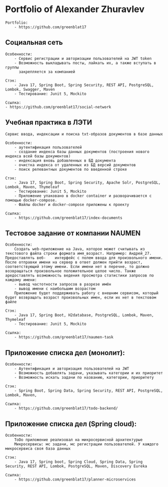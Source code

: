 # Portfolio of Alexander Zhuravlev

    Portfolio: 
        - https://github.com/greenblat17

## Социальная сеть
    Особенности:
        - Сервис регистрации и авторизации пользователей на JWT token
        - Возможность выкладывать посты, лайкать их, а также вступать в группы
          закрепляется за компанией
    
    Стэк:
        - Java 17, Spring Boot, Spring Security, REST API, PostgreSQL, Lombok, Swagger, Maven
        - Тестирование: Junit 5, Mockito
    
    Ссылка:
    - https://github.com/greenblat17/social-network
    
## Учебная практика в ЛЭТИ
    Сервис ввода, индексации и поиска txt-образов документов в базе данных
    
    Особенности:
        - аутентификация пользователей
        - создание индекса базы данных документов (построения нового индекса всей базы документов)
        - индексация вновь добавленных в БД документа
        - очистка индекса от удаленных из БД версий документов
        - поиск релевантных документов по введенной строке
    
    Стэк:
        - Java 17, Spring Boot, Spring Security, Apache Solr, PostgreSQL, Lombok, Maven, Thymeleaf
        - Тестирование: Junit 5, Mockito
        - Приложение упаковано в docker сontainer и разворачивается с помощью docker-compose.
        - Файлы docker и docker-compose приложены к проекту
    
    Ссылка:
        - https://github.com/greenblat17/index-documents

## Тестовое задание от компании NAUMEN
    Особенности:
        Создать web-приложение на Java, которое может cчитывать из текстового файла строки формата имя_возраст. Например: Андрей_27. Предоставлять веб-    интерфейс с полем ввода для произвольного имени. После отправки имени на сервер в ответ должен прийти возраст, соответствующий этому имени. Если имени нет в перечне, то должно возвращаться произвольное положительное целое число. Также аредоставлять возможность ведения просмотра статистики запросов по каждому имени:
        - вывод частотности запросов в разрезе имён
        - вывод имени с наибольшим возрастом
        Приложение будет поддерживать работу с внешним сервисом, который будет возвращать возраст произвольных имен, если их нет в текстовом файле
    
    Стэк:
        - Java 17, Spring Boot, H2database, PostgreSQL, Lombok, Maven, Thymeleaf
        - Тестирование: Junit 5, Mockito
    
    Ссылка:
        - https://github.com/greenblat17/naumen-task
    
## Приложение списка дел (монолит):
    Особенности:
        - Аутентификация и авторизация пользователей на JWT
        - Возможность добавлять задачи, указывать категории и их приоритет
        - Возможность искать задачи по названию, категории, приоритету
    
    Стэк:
        - Spring Boot, Spring Data, Spring Security, REST API, PostgreSQL, Lombok, Maven, 
    
    Ссылка:
        - https://github.com/greenblat17/todo-backend/

## Приложение списка дел (Spring cloud):
    Особенности:
        ToDo приложение реализовал на микросервисной архитектурые
        Микросервисы: мс задачи, мс регистрации пользователей. У каждого микросервиса своя база данных
    
    Стэк:
        - Java 17, Spring boot, Spring Cloud, Spring Data, Spring Security, REST API, Lombok, PostgreSQL, Maven, Discovery Eureka
    
    Ссылка:
        - https://github.com/greenblat17/planner-microservices
